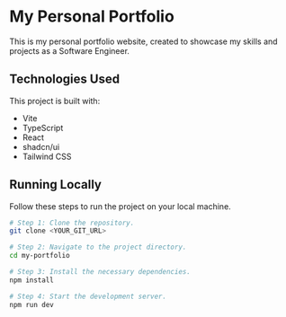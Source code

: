 # My Personal Portfolio

This is my personal portfolio website, created to showcase my skills and projects as a Software Engineer.

## Technologies Used

This project is built with:

- Vite
- TypeScript
- React
- shadcn/ui
- Tailwind CSS

## Running Locally

Follow these steps to run the project on your local machine.

```sh
# Step 1: Clone the repository.
git clone <YOUR_GIT_URL>

# Step 2: Navigate to the project directory.
cd my-portfolio

# Step 3: Install the necessary dependencies.
npm install

# Step 4: Start the development server.
npm run dev
